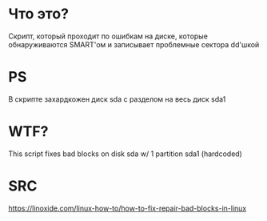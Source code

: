 # Что это?
Скрипт, который проходит по ошибкам на диске, которые обнаруживаются SMART'ом и записывает проблемные сектора dd'шкой

# PS
В скрипте захардкожен диск sda с разделом на весь диск sda1

# WTF?
This script fixes bad blocks on disk sda w/ 1 partition sda1 (hardcoded)

# SRC

https://linoxide.com/linux-how-to/how-to-fix-repair-bad-blocks-in-linux
